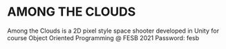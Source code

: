 # AMONG THE CLOUDS

Among the Clouds is a 2D pixel style space shooter developed in Unity for course Object Oriented Programming @ FESB 2021
Password: fesb
